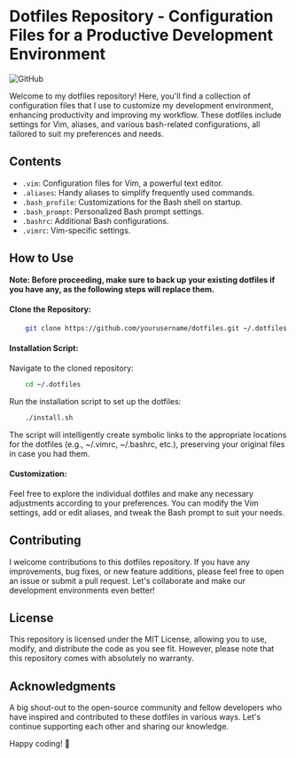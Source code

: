 # Dotfiles Repository - Configuration Files for a Productive Development Environment

![GitHub](https://img.shields.io/badge/GitHub-dotfiles-blue?style=flat-square&logo=github)

Welcome to my dotfiles repository! Here, you'll find a collection of configuration files that I use to customize my development environment, enhancing productivity and improving my workflow. These dotfiles include settings for Vim, aliases, and various bash-related configurations, all tailored to suit my preferences and needs.

## Contents

- `.vim`: Configuration files for Vim, a powerful text editor.
- `.aliases`: Handy aliases to simplify frequently used commands.
- `.bash_profile`: Customizations for the Bash shell on startup.
- `.bash_prompt`: Personalized Bash prompt settings.
- `.bashrc`: Additional Bash configurations.
- `.vimrc`: Vim-specific settings.

## How to Use

**Note: Before proceeding, make sure to back up your existing dotfiles if you have any, as the following steps will replace them.**

#### Clone the Repository:
```bash
    git clone https://github.com/yourusername/dotfiles.git ~/.dotfiles
```

#### Installation Script:

Navigate to the cloned repository:
```bash
    cd ~/.dotfiles
```

Run the installation script to set up the dotfiles:
```bash
    ./install.sh
```

The script will intelligently create symbolic links to the appropriate locations for the dotfiles (e.g., ~/.vimrc, ~/.bashrc, etc.), preserving your original files in case you had them.

#### Customization:
Feel free to explore the individual dotfiles and make any necessary adjustments according to your preferences. You can modify the Vim settings, add or edit aliases, and tweak the Bash prompt to suit your needs.

## Contributing
I welcome contributions to this dotfiles repository. If you have any improvements, bug fixes, or new feature additions, please feel free to open an issue or submit a pull request. Let's collaborate and make our development environments even better!

## License
This repository is licensed under the MIT License, allowing you to use, modify, and distribute the code as you see fit. However, please note that this repository comes with absolutely no warranty.

## Acknowledgments
A big shout-out to the open-source community and fellow developers who have inspired and contributed to these dotfiles in various ways. Let's continue supporting each other and sharing our knowledge.

Happy coding! 🚀